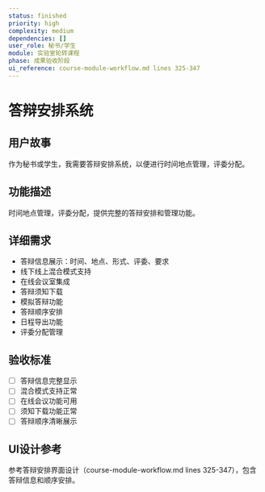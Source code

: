 ```yaml
---
status: finished
priority: high
complexity: medium
dependencies: []
user_role: 秘书/学生
module: 实验室轮转课程
phase: 成果验收阶段
ui_reference: course-module-workflow.md lines 325-347
---
```


# 答辩安排系统

## 用户故事
作为秘书或学生，我需要答辩安排系统，以便进行时间地点管理，评委分配。

## 功能描述
时间地点管理，评委分配，提供完整的答辩安排和管理功能。

## 详细需求
- 答辩信息展示：时间、地点、形式、评委、要求
- 线下线上混合模式支持
- 在线会议室集成
- 答辩须知下载
- 模拟答辩功能
- 答辩顺序安排
- 日程导出功能
- 评委分配管理

## 验收标准
- [ ] 答辩信息完整显示
- [ ] 混合模式支持正常
- [ ] 在线会议功能可用
- [ ] 须知下载功能正常
- [ ] 答辩顺序清晰展示

## UI设计参考
参考答辩安排界面设计（course-module-workflow.md lines 325-347），包含答辩信息和顺序安排。
